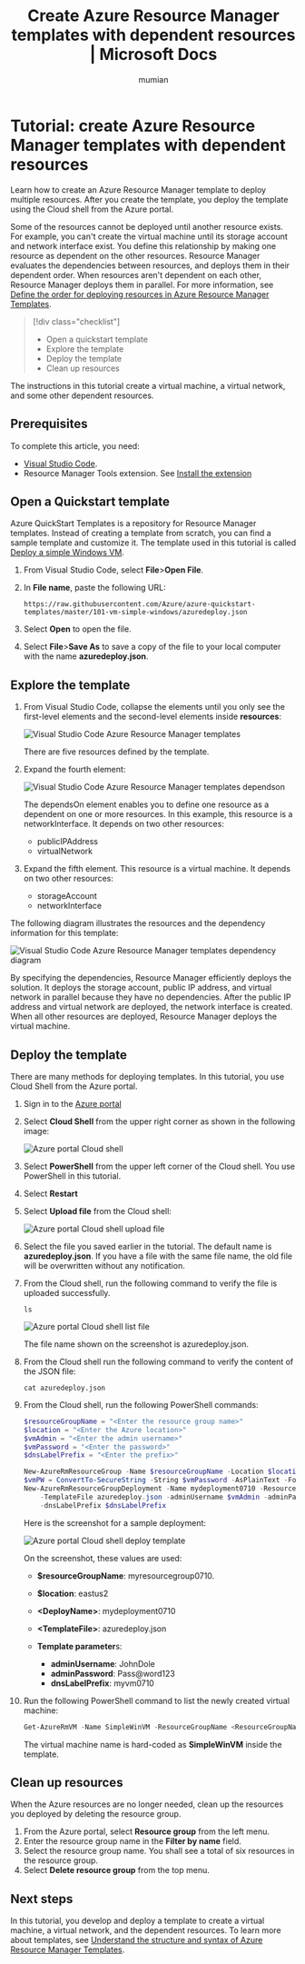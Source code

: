 ﻿---
title: Create Azure Resource Manager templates with dependent resources | Microsoft Docs
description: Learn how to create an Azure Resource Manager template with multiple resources, and how to deploy it using the Azure portal
services: azure-resource-manager
documentationcenter: ''
author: mumian
manager: dougeby
editor: tysonn

ms.service: azure-resource-manager
ms.workload: multiple
ms.tgt_pltfrm: na
ms.devlang: na
ms.date: 07/20/2018
ms.topic: tutorial
ms.author: jgao
---

# Tutorial: create Azure Resource Manager templates with dependent resources

Learn how to create an Azure Resource Manager template to deploy multiple resources.  After you create the template, you deploy the template using the Cloud shell from the Azure portal.

Some of the resources cannot be deployed until another resource exists. For example, you can't create the virtual machine until its storage account and network interface exist. You define this relationship by making one resource as dependent on the other resources. Resource Manager evaluates the dependencies between resources, and deploys them in their dependent order. When resources aren't dependent on each other, Resource Manager deploys them in parallel. For more information, see [Define the order for deploying resources in Azure Resource Manager Templates](./resource-group-define-dependencies.md).

> [!div class="checklist"]
> * Open a quickstart template
> * Explore the template
> * Deploy the template
> * Clean up resources

The instructions in this tutorial create a virtual machine, a virtual network, and some other dependent resources. 

## Prerequisites

To complete this article, you need:

* [Visual Studio Code](https://code.visualstudio.com/).
* Resource Manager Tools extension.  See [Install the extension
](./resource-manager-quickstart-create-templates-use-visual-studio-code.md#prerequisites)

## Open a Quickstart template

Azure QuickStart Templates is a repository for Resource Manager templates. Instead of creating a template from scratch, you can find a sample template and customize it. The template used in this tutorial is called [Deploy a simple Windows VM](https://azure.microsoft.com/resources/templates/101-vm-simple-windows/).

1. From Visual Studio Code, select **File**>**Open File**.
2. In **File name**, paste the following URL:

    ```url
    https://raw.githubusercontent.com/Azure/azure-quickstart-templates/master/101-vm-simple-windows/azuredeploy.json
    ```
3. Select **Open** to open the file.
4. Select **File**>**Save As** to save a copy of the file to your local computer with the name **azuredeploy.json**.

## Explore the template

1. From Visual Studio Code, collapse the elements until you only see the first-level elements and the second-level elements inside **resources**:

    ![Visual Studio Code Azure Resource Manager templates](./media/resource-manager-tutorial-create-templates-with-dependent-resources/resource-manager-template-visual-studio-code.png)

    There are five resources defined by the template.
2. Expand the fourth element:

    ![Visual Studio Code Azure Resource Manager templates dependson](./media/resource-manager-tutorial-create-templates-with-dependent-resources/resource-manager-template-visual-studio-code-dependson.png)

    The dependsOn element enables you to define one resource as a dependent on one or more resources. In this example, this resource is a networkInterface.  It depends on two other resources:

    * publicIPAddress
    * virtualNetwork

3. Expand the fifth element. This resource is a virtual machine. It depends on two other resources:

    * storageAccount
    * networkInterface

The following diagram illustrates the resources and the dependency information for this template:

![Visual Studio Code Azure Resource Manager templates dependency diagram](./media/resource-manager-tutorial-create-templates-with-dependent-resources/resource-manager-template-visual-studio-code-dependency-diagram.png)

By specifying the dependencies, Resource Manager efficiently deploys the solution. It deploys the storage account, public IP address, and virtual network in parallel because they have no dependencies. After the public IP address and virtual network are deployed, the network interface is created. When all other resources are deployed, Resource Manager deploys the virtual machine.

## Deploy the template

There are many methods for deploying templates.  In this tutorial, you use Cloud Shell from the Azure portal.

1. Sign in to the [Azure portal](https://portal.azure.com)
2. Select **Cloud Shell** from the upper right corner as shown in the following image:

    ![Azure portal Cloud shell](./media/resource-manager-tutorial-create-templates-with-dependent-resources/azure-portal-cloud-shell.png)
3. Select **PowerShell** from the upper left corner of the Cloud shell.  You use PowerShell in this tutorial.
4. Select **Restart**
5. Select **Upload file** from the Cloud shell:

    ![Azure portal Cloud shell upload file](./media/resource-manager-tutorial-create-templates-with-dependent-resources/azure-portal-cloud-shell-upload-file.png)
6. Select the file you saved earlier in the tutorial. The default name is **azuredeploy.json**.  If you have a file with the same file name, the old file will be overwritten without any notification.
7. From the Cloud shell, run the following command to verify the file is uploaded successfully. 

    ```shell
    ls
    ```

    ![Azure portal Cloud shell list file](./media/resource-manager-tutorial-create-templates-with-dependent-resources/azure-portal-cloud-shell-list-file.png)

    The file name shown on the screenshot is azuredeploy.json.

8. From the Cloud shell run the following command to verify the content of the JSON file:

    ```shell
    cat azuredeploy.json
    ```
9. From the Cloud shell, run the following PowerShell commands:

    ```powershell
    $resourceGroupName = "<Enter the resource group name>"
    $location = "<Enter the Azure location>"
    $vmAdmin = "<Enter the admin username>"
    $vmPassword = "<Enter the password>"
    $dnsLabelPrefix = "<Enter the prefix>"

    New-AzureRmResourceGroup -Name $resourceGroupName -Location $location
    $vmPW = ConvertTo-SecureString -String $vmPassword -AsPlainText -Force
    New-AzureRmResourceGroupDeployment -Name mydeployment0710 -ResourceGroupName $resourceGroupName `
	    -TemplateFile azuredeploy.json -adminUsername $vmAdmin -adminPassword $vmPW `
	    -dnsLabelPrefix $dnsLabelPrefix
    ```
    Here is the screenshot for a sample deployment:

    ![Azure portal Cloud shell deploy template](./media/resource-manager-tutorial-create-templates-with-dependent-resources/azure-portal-cloud-shell-deploy-template.png)

    On the screenshot, these values are used:

    * **$resourceGroupName**: myresourcegroup0710. 
    * **$location**: eastus2
    * **&lt;DeployName>**: mydeployment0710
    * **&lt;TemplateFile>**: azuredeploy.json
    * **Template parameter**s:

        * **adminUsername**: JohnDole
        * **adminPassword**: Pass@word123
        * **dnsLabelPrefix**: myvm0710

10. Run the following PowerShell command to list the newly created virtual machine:

    ```powershell
    Get-AzureRmVM -Name SimpleWinVM -ResourceGroupName <ResourceGroupName>
    ```

    The virtual machine name is hard-coded as **SimpleWinVM** inside the template.

## Clean up resources

When the Azure resources are no longer needed, clean up the resources you deployed by deleting the resource group.

1. From the Azure portal, select **Resource group** from the left menu.
2. Enter the resource group name in the **Filter by name** field.
3. Select the resource group name.  You shall see a total of six resources in the resource group.
4. Select **Delete resource group** from the top menu.

## Next steps

In this tutorial, you develop and deploy a template to create a virtual machine, a virtual network, and the dependent resources. To learn more about templates, see [Understand the structure and syntax of Azure Resource Manager Templates](./resource-group-authoring-templates.md).